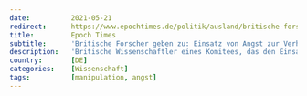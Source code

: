 ```yaml
---
date:          2021-05-21
redirect:      https://www.epochtimes.de/politik/ausland/britische-forscher-geben-zu-einsatz-von-angst-zur-verhaltenskontrolle-in-covid-krise-war-totalitaer-a3518516.html
title:         Epoch Times
subtitle:      'Britische Forscher geben zu: Einsatz von Angst zur Verhaltenskontrolle in Covid-Krise war „totalitär“'
description:   'Britische Wissenschaftler eines Komitees, das den Einsatz von Angst zur Kontrolle des Verhaltens der Menschen während der Covid-Pandemie gefördert hat, gaben zu, dass ihre Arbeit „unethisch“ und „totalitär“ war.'
country:       [DE]
categories:    [Wissenschaft]
tags:          [manipulation, angst]
---
```

